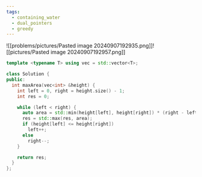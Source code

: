 ```yaml
---
tags:
  - containing_water
  - dual_pointers
  - greedy
---
```

![[problems/pictures/Pasted image 20240907192935.png]]![[pictures/Pasted image 20240907192957.png]]

```c++
template <typename T> using vec = std::vector<T>;

class Solution {
public:
  int maxArea(vec<int> &height) {
    int left = 0, right = height.size() - 1;
    int res = 0;

    while (left < right) {
      auto area = std::min(height[left], height[right]) * (right - left);
      res = std::max(res, area);
      if (height[left] <= height[right])
        left++;
      else
        right--;
    }

    return res;
  }
};
```